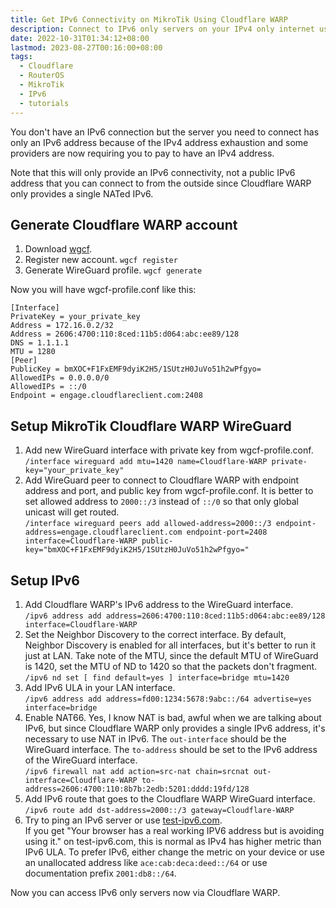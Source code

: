 ```yaml
---
title: Get IPv6 Connectivity on MikroTik Using Cloudflare WARP
description: Connect to IPv6 only servers on your IPv4 only internet using Cloudflare WARP on RouterOS
date: 2022-10-31T01:34:12+08:00
lastmod: 2023-08-27T00:16:00+08:00
tags:
  - Cloudflare
  - RouterOS
  - MikroTik
  - IPv6
  - tutorials
---
```

You don't have an IPv6 connection but the server you need to connect has only an IPv6 address because of the IPv4 address exhaustion and some providers are now requiring you to pay to have an IPv4 address.

Note that this will only provide an IPv6 connectivity, not a public IPv6 address that you can connect to from the outside since Cloudflare WARP only provides a single NATed IPv6.

## Generate Cloudflare WARP account

1. Download [wgcf](https://github.com/ViRb3/wgcf/releases/latest).
2. Register new account. `wgcf register`
3. Generate WireGuard profile. `wgcf generate`

Now you will have wgcf-profile.conf like this:
```
[Interface]
PrivateKey = your_private_key
Address = 172.16.0.2/32
Address = 2606:4700:110:8ced:11b5:d064:abc:ee89/128
DNS = 1.1.1.1
MTU = 1280
[Peer]
PublicKey = bmXOC+F1FxEMF9dyiK2H5/1SUtzH0JuVo51h2wPfgyo=
AllowedIPs = 0.0.0.0/0
AllowedIPs = ::/0
Endpoint = engage.cloudflareclient.com:2408
```

## Setup MikroTik Cloudflare WARP WireGuard

1. Add new WireGuard interface with private key from wgcf-profile.conf.\
`/interface wireguard add mtu=1420 name=Cloudflare-WARP private-key="your_private_key"`
2. Add WireGuard peer to connect to Cloudflare WARP with endpoint address and port, and public key from wgcf-profile.conf. It is better to set allowed address to `2000::/3` instead of `::/0` so that only global unicast will get routed.\
`/interface wireguard peers add allowed-address=2000::/3 endpoint-address=engage.cloudflareclient.com endpoint-port=2408 interface=Cloudflare-WARP public-key="bmXOC+F1FxEMF9dyiK2H5/1SUtzH0JuVo51h2wPfgyo="`

## Setup IPv6

1. Add Cloudflare WARP's IPv6 address to the WireGuard interface.\
`/ipv6 address add address=2606:4700:110:8ced:11b5:d064:abc:ee89/128 interface=Cloudflare-WARP`
2. Set the Neighbor Discovery to the correct interface. By default, Neighbor Discovery is enabled for all interfaces, but it's better to run it just at LAN. Take note of the MTU, since the default MTU of WireGuard is 1420, set the MTU of ND to 1420 so that the packets don't fragment.\
`/ipv6 nd set [ find default=yes ] interface=bridge mtu=1420`
3. Add IPv6 ULA in your LAN interface.\
`/ipv6 address add address=fd00:1234:5678:9abc::/64 advertise=yes interface=bridge`
4. Enable NAT66. Yes, I know NAT is bad, awful when we are talking about IPv6, but since Cloudflare WARP only provides a single IPv6 address, it's necessary to use NAT in IPv6. The `out-interface` should be the WireGuard interface. The `to-address` should be set to the IPv6 address of the WireGuard interface.\
`/ipv6 firewall nat add action=src-nat chain=srcnat out-interface=Cloudflare-WARP to-address=2606:4700:110:8b7b:2edb:5201:dddd:19fd/128`
5. Add IPv6 route that goes to the Cloudflare WARP WireGuard interface.\
`/ipv6 route add dst-address=2000::/3 gateway=Cloudflare-WARP`
6. Try to ping an IPv6 server or use [test-ipv6.com](https://test-ipv6.com).\
If you get "Your browser has a real working IPV6 address but is avoiding using it." on test-ipv6.com, this is normal as IPv4 has higher metric than IPv6 ULA. To prefer IPv6, either change the metric on your device or use an unallocated address like `ace:cab:deca:deed::/64` or use documentation prefix `2001:db8::/64`.

Now you can access IPv6 only servers now via Cloudflare WARP.